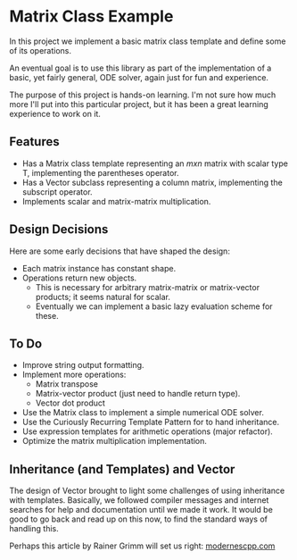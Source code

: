 # Matrix Class Example

In this project we implement a basic matrix class template
and define some of its operations.

An eventual goal is to use this library as part of the implementation
of a basic, yet fairly general, ODE solver, again just for fun and experience.

The purpose of this project is hands-on learning. I'm not sure how much more I'll put into this
particular project, but it has been a great learning experience to work on it.

## Features

- Has a Matrix class template representing an $m x n$ matrix with scalar type T, implementing the parentheses operator.
- Has a Vector subclass representing a column matrix, implementing the subscript operator.
- Implements scalar and matrix-matrix multiplication.

## Design Decisions

Here are some early decisions that have shaped the design:

- Each matrix instance has constant shape.
- Operations return new objects.
  - This is necessary for arbitrary matrix-matrix or matrix-vector products; it seems natural for scalar.
  - Eventually we can implement a basic lazy evaluation scheme for these.

## To Do

- Improve string output formatting.
- Implement more operations:
  - Matrix transpose
  - Matrix-vector product (just need to handle return type).
  - Vector dot product
- Use the Matrix class to implement a simple numerical ODE solver.
- Use the Curiously Recurring Template Pattern for to hand inheritance.
- Use expression templates for arithmetic operations (major refactor).
- Optimize the matrix multiplication implementation.

## Inheritance (and Templates) and Vector

The design of Vector brought to light some challenges of using
inheritance with templates. Basically, we followed compiler messages and
internet searches for help and documentation until we made it work. It would
be good to go back and read up on this now, to find the standard ways
of handling this.

Perhaps this article by Rainer Grimm will set us right: [modernescpp.com](https://www.modernescpp.com/index.php/surprise-included-inheritance-and-member-functions-of-class-templates/)
